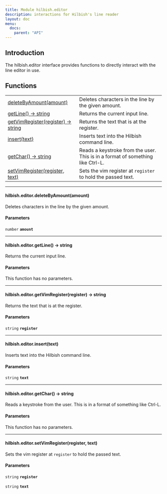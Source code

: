 ```yaml
---
title: Module hilbish.editor
description: interactions for Hilbish's line reader
layout: doc
menu:
  docs:
    parent: "API"
---
```


## Introduction
The hilbish.editor interface provides functions to
directly interact with the line editor in use.

## Functions
|||
|----|----|
|<a href="#editor.deleteByAmount">deleteByAmount(amount)</a>|Deletes characters in the line by the given amount.|
|<a href="#editor.getLine">getLine() -> string</a>|Returns the current input line.|
|<a href="#editor.getVimRegister">getVimRegister(register) -> string</a>|Returns the text that is at the register.|
|<a href="#editor.insert">insert(text)</a>|Inserts text into the Hilbish command line.|
|<a href="#editor.getChar">getChar() -> string</a>|Reads a keystroke from the user. This is in a format of something like Ctrl-L.|
|<a href="#editor.setVimRegister">setVimRegister(register, text)</a>|Sets the vim register at `register` to hold the passed text.|

<hr>
<div id='editor.deleteByAmount'>
<h4 class='heading'>
hilbish.editor.deleteByAmount(amount)
<a href="#editor.deleteByAmount" class='heading-link'>
	<i class="fas fa-paperclip"></i>
</a>
</h4>

Deletes characters in the line by the given amount.  

#### Parameters
`number` **`amount`**  


</div>

<hr>
<div id='editor.getLine'>
<h4 class='heading'>
hilbish.editor.getLine() -> string
<a href="#editor.getLine" class='heading-link'>
	<i class="fas fa-paperclip"></i>
</a>
</h4>

Returns the current input line.  

#### Parameters
This function has no parameters.  
</div>

<hr>
<div id='editor.getVimRegister'>
<h4 class='heading'>
hilbish.editor.getVimRegister(register) -> string
<a href="#editor.getVimRegister" class='heading-link'>
	<i class="fas fa-paperclip"></i>
</a>
</h4>

Returns the text that is at the register.  

#### Parameters
`string` **`register`**  


</div>

<hr>
<div id='editor.insert'>
<h4 class='heading'>
hilbish.editor.insert(text)
<a href="#editor.insert" class='heading-link'>
	<i class="fas fa-paperclip"></i>
</a>
</h4>

Inserts text into the Hilbish command line.  

#### Parameters
`string` **`text`**  


</div>

<hr>
<div id='editor.getChar'>
<h4 class='heading'>
hilbish.editor.getChar() -> string
<a href="#editor.getChar" class='heading-link'>
	<i class="fas fa-paperclip"></i>
</a>
</h4>

Reads a keystroke from the user. This is in a format of something like Ctrl-L.  

#### Parameters
This function has no parameters.  
</div>

<hr>
<div id='editor.setVimRegister'>
<h4 class='heading'>
hilbish.editor.setVimRegister(register, text)
<a href="#editor.setVimRegister" class='heading-link'>
	<i class="fas fa-paperclip"></i>
</a>
</h4>

Sets the vim register at `register` to hold the passed text.  

#### Parameters
`string` **`register`**  


`string` **`text`**  


</div>

